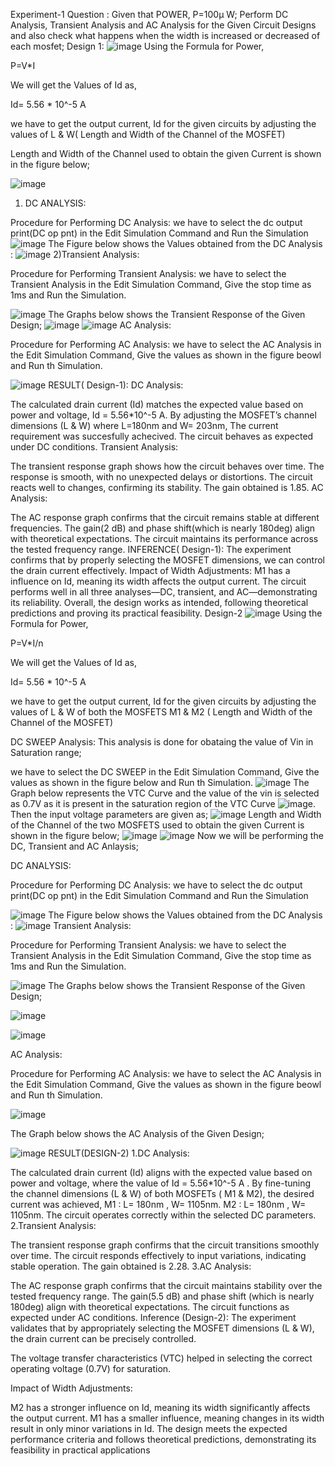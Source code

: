 Experiment-1
Question : Given that POWER, P=100µ W; Perform DC Analysis, Transient Analysis and AC Analysis for the Given Circuit Designs and also check what happens when the width is increased or decreased of each mosfet;
Design 1:
![image](https://github.com/user-attachments/assets/3370ffee-a466-41ed-898e-84764a94762d)
Using the Formula for Power,

P=V*I

We will get the Values of Id as,

Id= 5.56 * 10^-5 A

we have to get the output current, Id for the given circuits by adjusting the values of L & W( Length and Width of the Channel of the MOSFET)

Length and Width of the Channel used to obtain the given Current is shown in the figure below;

![image](https://github.com/user-attachments/assets/a983d8c8-8874-4c9a-8e6e-dbe5fc4e3eb8)
1) DC ANALYSIS:

Procedure for Performing DC Analysis: we have to select the dc output print(DC op pnt) in the Edit Simulation Command and Run the Simulation
![image](https://github.com/user-attachments/assets/9f3975e8-c887-4a49-b488-57ac6d059476)
The Figure below shows the Values obtained from the DC Analysis :
![image](https://github.com/user-attachments/assets/ed3ae438-a8ba-41e6-9d7b-f538041b223f)
2)Transient Analysis:

Procedure for Performing Transient Analysis: we have to select the Transient Analysis in the Edit Simulation Command, Give the stop time as 1ms and Run the Simulation.

![image](https://github.com/user-attachments/assets/98fa07a2-634a-4f53-8b4e-5aa5302773a7)
The Graphs below shows the Transient Response of the Given Design;
![image](https://github.com/user-attachments/assets/f797d0d3-8cba-491f-a7d1-af61f8b728a0)
![image](https://github.com/user-attachments/assets/7a6efcef-2dac-48d3-9525-249a93bf46a1)
AC Analysis:

Procedure for Performing AC Analysis: we have to select the AC Analysis in the Edit Simulation Command, Give the values as shown in the figure beowl and Run th Simulation.

![image](https://github.com/user-attachments/assets/95e7a142-6590-4082-a4e3-9f703d033433)
RESULT( Design-1):
DC Analysis:

The calculated drain current (Id) matches the expected value based on power and voltage, Id = 5.56*10^-5 A.
By adjusting the MOSFET’s channel dimensions (L & W) where L=180nm and W= 203nm, The current requirement was succesfully achecived.
The circuit behaves as expected under DC conditions.
Transient Analysis:

The transient response graph shows how the circuit behaves over time.
The response is smooth, with no unexpected delays or distortions.
The circuit reacts well to changes, confirming its stability.
The gain obtained is 1.85.
AC Analysis:

The AC response graph confirms that the circuit remains stable at different frequencies.
The gain(2 dB) and phase shift(which is nearly 180deg) align with theoretical expectations.
The circuit maintains its performance across the tested frequency range.
INFERENCE( Design-1):
The experiment confirms that by properly selecting the MOSFET dimensions, we can control the drain current effectively.
Impact of Width Adjustments:
M1 has a influence on Id, meaning its width affects the output current.
The circuit performs well in all three analyses—DC, transient, and AC—demonstrating its reliability.
Overall, the design works as intended, following theoretical predictions and proving its practical feasibility.
Design-2
![image](https://github.com/user-attachments/assets/5c64a156-fa51-413e-9933-73957ca68116)
Using the Formula for Power,

P=V*I/n

We will get the Values of Id as,

Id= 5.56 * 10^-5 A

we have to get the output current, Id for the given circuits by adjusting the values of L & W of both the MOSFETS M1 & M2 ( Length and Width of the Channel of the MOSFET)

DC SWEEP Analysis: This analysis is done for obataing the value of Vin in Saturation range;

we have to select the DC SWEEP in the Edit Simulation Command, Give the values as shown in the figure below and Run th Simulation.
![image](https://github.com/user-attachments/assets/448233e9-e957-4e93-8102-8decbacae747)
The Graph below represents the VTC Curve and the value of the vin is selected as 0.7V as it is present in the saturation region of the VTC Curve
![image](https://github.com/user-attachments/assets/217cc8c9-bc85-46f4-b763-bdd2338c50fa).
Then the input voltage parameters are given as;
![image](https://github.com/user-attachments/assets/31a6655d-bf2a-473d-ad8a-b6767d05bbb7)
Length and Width of the Channel of the two MOSFETS used to obtain the given Current is shown in the figure below;
![image](https://github.com/user-attachments/assets/694f66f4-90e5-4eb6-8275-c8c82dea4dc0)
![image](https://github.com/user-attachments/assets/dadd2ccb-7ef7-4727-a669-adbf4c5c54e5)
Now we will be performing the DC, Transient and AC Anlaysis;

DC ANALYSIS:

Procedure for Performing DC Analysis: we have to select the dc output print(DC op pnt) in the Edit Simulation Command and Run the Simulation

![image](https://github.com/user-attachments/assets/9029a014-5ba8-4b0e-b174-9f69df377f80)
The Figure below shows the Values obtained from the DC Analysis :
![image](https://github.com/user-attachments/assets/497580ea-5b8e-4bee-823a-17c7cb14bb24)
Transient Analysis:

Procedure for Performing Transient Analysis: we have to select the Transient Analysis in the Edit Simulation Command, Give the stop time as 1ms and Run the Simulation.

![image](https://github.com/user-attachments/assets/d32879fc-8766-447f-8f44-e51de2e41c65)
The Graphs below shows the Transient Response of the Given Design;

![image](https://github.com/user-attachments/assets/c9a2c12d-fbb5-41ed-aa4d-d456e182ec65)

![image](https://github.com/user-attachments/assets/f769f588-d03a-47a6-9b59-eaefda66ae73)

AC Analysis:

Procedure for Performing AC Analysis: we have to select the AC Analysis in the Edit Simulation Command, Give the values as shown in the figure beowl and Run th Simulation.

![image](https://github.com/user-attachments/assets/357fa626-26f3-4645-8c59-5aea470d99b5)

The Graph below shows the AC Analysis of the Given Design;

![image](https://github.com/user-attachments/assets/bbe1a3e2-fee9-4eef-bb41-4dea5d61187a)
RESULT(DESIGN-2)
1.DC Analysis:

The calculated drain current (Id) aligns with the expected value based on power and voltage, where the value of Id = 5.56*10^-5 A .
By fine-tuning the channel dimensions (L & W) of both MOSFETs ( M1 & M2), the desired current was achieved,
M1 : L= 180nm , W= 1105nm.
M2 : L= 180nm , W= 1105nm.
The circuit operates correctly within the selected DC parameters.
2.Transient Analysis:

The transient response graph confirms that the circuit transitions smoothly over time.
The circuit responds effectively to input variations, indicating stable operation.
The gain obtained is 2.28.
3.AC Analysis:

The AC response graph confirms that the circuit maintains stability over the tested frequency range.
The gain(5.5 dB) and phase shift (which is nearly 180deg) align with theoretical expectations.
The circuit functions as expected under AC conditions.
Inference (Design-2):
The experiment validates that by appropriately selecting the MOSFET dimensions (L & W), the drain current can be precisely controlled.

The voltage transfer characteristics (VTC) helped in selecting the correct operating voltage (0.7V) for saturation.

Impact of Width Adjustments:

M2 has a stronger influence on Id, meaning its width significantly affects the output current.
M1 has a smaller influence, meaning changes in its width result in only minor variations in Id.
The design meets the expected performance criteria and follows theoretical predictions, demonstrating its feasibility in practical applications















